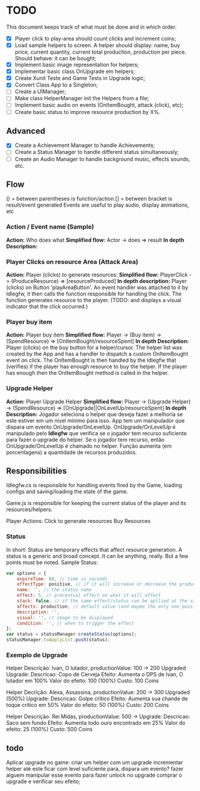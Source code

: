 # TODO

This document keeps track of what must be done and in which order.

- [x] Player click to play-area should count clicks and increment coins;
- [x] Load sample helpers to screen. A helper should display: name, buy price, current quantity, current total production, production per piece. Should behave: it can be bought;
- [x] Implement basic image representation for helpers;
- [x] Implementar basic class OnUpgrade em helpers;
- [x] Create Xunit Teste and Game Tests in Upgrade logic;
- [x] Convert Class App to a Singleton;
- [ ] Create a UIManager;
- [ ] Make class HelperManager init the Helpers from a file;
- [ ] Implement basic audio on events (OnItemBought, attack (click), etc);
- [ ] Create basic status to improve resource production by X%.

## Advanced 

- [x] Create a Achievement Manager to handle Achievements;
- [ ] Create a Status Manager to handle different status simultaneously;
- [ ] Create an Audio Manager to handle background music, effects sounds, etc.

## Flow

() = between parentheses is function/action
[] = between bracket is result/event generated
Events are useful to play audio, display animations, etc

### Action / Event name (Sample)

**Action:** Who does what
**Simplified flow:** Actor -> does => result
**In depth Description:**

### Player Clicks on resource Area (Attack Area)

**Action:** Player (clicks) to generate resources:
**Simplified flow:** PlayerClick -> (ProduceResource) => [resourceProduced]
**In depth description:** Player (clicks) on Button 'playAreaButton'. An event handler was attached to it by Idlegfw, it then calls the function responsible for handling the click. The function generates resource to the player. (TODO: and displays a visual indicator that the click occurred.)

### Player buy item

**Action:** Player buy item
**Simplified flow:** Player -> (Buy item) -> (SpendResource) => [OnItemBought/resourceSpent]
**In depth Description:** Player (clicks) on the buy button for a helper/cursor. The helper list was created by the App and has a handler to dispatch a custom OnItemBought event on click.
The OnItemBought is then handled by the Idlegfw that (verifies) if the player has enough resource to buy the helper. If the player has enough then the OnItemBought method is called in the helper.

### Upgrade Helper

**Action:** Player Upgrade Helper
**Simplified flow:** Player -> (Upgrade Helper) -> (SpendResource) => [OnUpgrade||OnLevelUp/resourceSpent]
**In depth Description:**  Jogador seleciona o helper que deseja fazer a melhoria se este estiver em um nivel mínimo para isso. 
App tem um manipulador que dispara um evento OnUpgrade/OnLevelUp. OnUpgrade/OnLevelUp é manipulado pelo **Idlegfw** que verifica se o jogador tem recurso suficiente para fazer o upgrade do helper. 
Se o jogador tem recurso, então OnUpgrade/OnLevelUp é chamado no helper. Função aumenta (em porcentagens) a quantidade de recursos produzidos.

## Responsibilities 

Idlegfw.cs is responsible for handling events fired by the Game, loading configs and saving/loading the state of the game.

Game.js is responsible for keeping the current status of the player and its resources/helpers.

Player Actions:
Click to generate resources
Buy Resources

###  Status

In short: Status are temporary effects that affect resource generation. A status is a generic and broad concept. It can be anything, really. But a few points must be noted.
Sample Status:
```js
var options = {
    expireTime: 60, // time in seconds
    effectType: positive, // if it will increase or decrease the production
    name: '', // the status name
    effect: 5, // precentual effect on what it will affect
    stack: false, // if the same effect/status can be apllied at the same time.
    affects: production, // default value (and maybe the only one possible)
    description: '',
    visual: '', // image to be displayed
    condition: '', // when to trigger the effect
};
var status = statusManager.createStatus(options);
statusManager.toApplyList.push(status);
```

### Exemplo de Upgrade

Helper Descrição: Ivan, O lutador, productionValue: 100 -> 200 Upgraded
Upgrade: 
    Descricao: Copo de Cerveja 
    Efeito: Aumenta o DPS de Ivan, O lutador em 100%
    Valor do efeito: 100 (100%)
    Custo: 100 Coins

Helper Decrição: Alexa, Assassina, productionValue: 200 -> 300 Upgraded (500%)
Upgrade:
    Descricao: Golpe crítico 
    Efeito: Aumenta sua chande de toque crítico em 50%
    Valor do efeito: 50 (100%)
    Custo: 200 Coins

Helper Descrição: Rei Midas, productionValue: 500 -> 
Upgrade:
    Descricao: Saco sem fundo 
    Efeito: Aumenta todo ouro encontrado em 25%
    Valor do efeito: 25 (100%)
    Custo: 500 Coins

## todo
Aplicar upgrade no game:
criar um helper com um upgrade
incrementar helper até este ficar com level suficiente para, dispara um evento?
fazer alguem manipular esse evento para fazer unlock no upgrade
comprar o upgrade e verificar seu efeito;